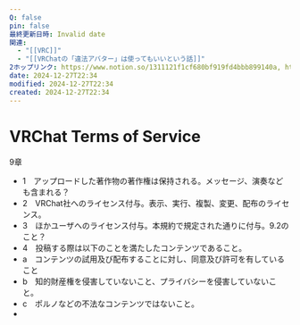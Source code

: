```yaml
---
Q: false
pin: false
最終更新日時: Invalid date
関連:
  - "[[VRC]]"
  - "[[VRChatの「違法アバター」は使ってもいいという話]]"
2ホップリンク: https://www.notion.so/1311121f1cf680bf919fd4bbb899140a, https://www.notion.so/15346504138f490890312e46141dc2a9, https://www.notion.so/1efeb4ffd2f64264b71343d5090cac07, https://www.notion.so/55cc2a7cb9a64bd0b9d27c03d795ee5b, https://www.notion.so/5dc1cfa7f9d241b98baafa7174affca1, https://www.notion.so/9485430954e340e68df9533c80f5ec46, https://www.notion.so/c3f9b656669e466990b2011439134c7f, https://www.notion.so/eb89cad26afd4965868dc7b08176ffeb, https://www.notion.so/ed88b99995aa4ce394853b357c844401, https://www.notion.so/fb36c50e3bbc4a22ab1d158585f38491,https://www.notion.so/55cc2a7cb9a64bd0b9d27c03d795ee5b, https://www.notion.so/6c1f7817a4254bfd9e6875945470c240
date: 2024-12-27T22:34
modified: 2024-12-27T22:34
created: 2024-12-27T22:34
---
```

# VRChat Terms of Service

9章

- 1　アップロードした著作物の著作権は保持される。メッセージ、演奏なども含まれる？  
- 2　VRChat社へのライセンス付与。表示、実行、複製、変更、配布のライセンス。  
- 3　ほかユーザへのライセンス付与。本規約で規定された通りに付与。9.2のこと？  
- 4　投稿する際は以下のことを満たしたコンテンツであること。  
- a　コンテンツの試用及び配布することに対し、同意及び許可を有していること  
- b　知的財産権を侵害していないこと、プライバシーを侵害していないこと。  
- c　ポルノなどの不法なコンテンツではないこと。  
-
